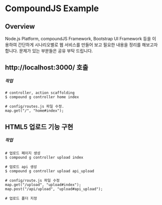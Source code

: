 # CompoundJS Example

## Overview
Node.js Platform, compoundJS Framework, Bootstrap UI Framework 등을 이용하여 간단하게 시나리오별로 웹 서비스를 만들어 보고 필요한 내용을 정리를 해보고자 합니다.
문제가 있는 부분들은 공유 부탁 드립니다.

## http://localhost:3000/ 호출
##### 작업
	# controller, action scaffolding 
	$ compound g controller home index
	
	# config/routes.js 파일 수정.
	map.get("/", "home#index");
	
	
## HTML5 업로드 기능 구현 
##### 작업
	# 업로드 페이지 생성
	$ compound g controller upload index
	
	# 업로드 api 생성
	$ compound g controller upload api_upload
	
	# config/route.js 파일 수정
	map.get("/upload", "upload#index");
	map.post("/api/upload", "upload#api_upload");
	
	# 업로드 폴더 지정 
	
	
